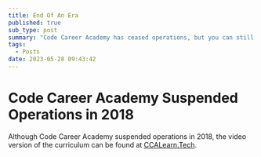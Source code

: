 ```yaml
---
title: End Of An Era 
published: true
sub_type: post 
summary: "Code Career Academy has ceased operations, but you can still find the curriculum at https://ccalearn.tech"
tags:
  - Posts
date: 2023-05-28 09:43:42
---
```

# Code Career Academy Suspended Operations in 2018

Although Code Career Academy suspended operations in 2018, the video version of the curriculum can be found at [CCALearn.Tech](https://ccalearn.tech).

